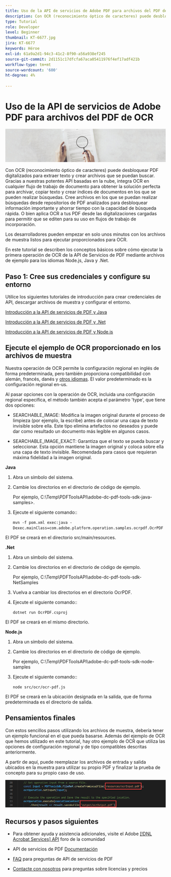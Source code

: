 ```yaml
---
title: Uso de la API de servicios de Adobe PDF para archivos del PDF de OCR
description: Con OCR (reconocimiento óptico de caracteres) puede desbloquear PDF digitalizados para extraer texto y crear archivos que se puedan buscar
type: Tutorial
role: Developer
level: Beginner
thumbnail: KT-6677.jpg
jira: KT-6677
keywords: Héroe
exl-id: 61a9a2d1-94c3-41c2-8f90-a56a938ef245
source-git-commit: 2d1151c17dfcfa67aca05411976f4ef17adf421b
workflow-type: tm+mt
source-wordcount: '600'
ht-degree: 4%

---
```


# Uso de la API de servicios de Adobe PDF para archivos del PDF de OCR

![Crear imagen de héroe de PDF](assets/OCR_hero.jpg)

Con OCR (reconocimiento óptico de caracteres) puede desbloquear PDF digitalizados para extraer texto y crear archivos que se puedan buscar. Gracias a nuestras potentes API basadas en la nube, integra OCR en cualquier flujo de trabajo de documento para obtener la solución perfecta para archivar, copiar texto y crear índices de documentos en los que se pueden realizar búsquedas. Cree archivos en los que se puedan realizar búsquedas desde repositorios de PDF analizados para desbloquear información importante y ahorrar tiempo con la capacidad de búsqueda rápida. O bien aplica OCR a tus PDF desde las digitalizaciones cargadas para permitir que se editen para su uso en flujos de trabajo de incorporación.

Los desarrolladores pueden empezar en solo unos minutos con los archivos de muestra listos para ejecutar proporcionados para OCR.

En este tutorial se describen los conceptos básicos sobre cómo ejecutar la primera operación de OCR de la API de Servicios de PDF mediante archivos de ejemplo para los idiomas Node.js, Java y .Net.

## Paso 1: Cree sus credenciales y configure su entorno

Utilice los siguientes tutoriales de introducción para crear credenciales de API, descargar archivos de muestra y configurar el entorno.

[Introducción a la API de servicios de PDF y Java](gettingstartedjava.md)

[Introducción a la API de servicios de PDF y .Net](gettingstartednet.md)

[Introducción a la API de servicios de PDF y Node.js](createpdffromhtml.md)

## Ejecute el ejemplo de OCR proporcionado en los archivos de muestra

Nuestra operación de OCR permite la configuración regional en inglés de forma predeterminada, pero también proporciona compatibilidad con alemán, francés, danés y [otros idiomas](https://opensource.adobe.com/pdftools-sdk-docs/release/latest/howtos.html#ocr-with-explicit-language). El valor predeterminado es la configuración regional en-us.

Al pasar opciones con la operación de OCR, incluida una configuración regional específica, el método también acepta el parámetro &#39;type&#39;, que tiene dos opciones:

* SEARCHABLE_IMAGE: Modifica la imagen original durante el proceso de limpieza (por ejemplo, la escribe) antes de colocar una capa de texto invisible sobre ella. Este tipo elimina artefactos no deseados y puede dar como resultado un documento más legible en algunos casos.

* SEARCHABLE_IMAGE_EXACT: Garantiza que el texto se pueda buscar y seleccionar. Esta opción mantiene la imagen original y coloca sobre ella una capa de texto invisible. Recomendada para casos que requieran máxima fidelidad a la imagen original.

**Java**

1. Abra un símbolo del sistema.

1. Cambie los directorios en el directorio de código de ejemplo.

   Por ejemplo, C:\Temp\PDFToolsAPI\adobe-dc-pdf-tools-sdk-java-samples>.

1. Ejecute el siguiente comando::

   `mvn -f pom.xml exec:java -Dexec.mainClass=com.adobe.platform.operation.samples.ocrpdf.OcrPDF`

El PDF se creará en el directorio src/main/resources.

**.Net**

1. Abra un símbolo del sistema.

1. Cambie los directorios en el directorio de código de ejemplo.

   Por ejemplo, C:\Temp\PDFToolsAPI\adobe-dc-pdf-tools-sdk-NetSamples

1. Vuelva a cambiar los directorios en el directorio OcrPDF.

1. Ejecute el siguiente comando::

   `dotnet run OcrPDF.csproj`

El PDF se creará en el mismo directorio.

**Node.js**

1. Abra un símbolo del sistema.

1. Cambie los directorios en el directorio de código de ejemplo.

   Por ejemplo, C:\Temp\PDFToolsAPI\adobe-dc-pdf-tools-sdk-node-samples

1. Ejecute el siguiente comando::

   `node src/ocr/ocr-pdf.js`

El PDF se creará en la ubicación designada en la salida, que de forma predeterminada es el directorio de salida.

## Pensamientos finales

Con estos sencillos pasos utilizando los archivos de muestra, debería tener un ejemplo funcional en el que pueda basarse. Además del ejemplo de OCR que hemos utilizado en este tutorial, hay otro ejemplo de OCR que utiliza las opciones de configuración regional y de tipo compatibles descritas anteriormente.

A partir de aquí, puede reemplazar los archivos de entrada y salida ubicados en la muestra para utilizar su propio PDF y finalizar la prueba de concepto para su propio caso de uso.

![Prueba de concepto](assets/OCR_poc.png)

## Recursos y pasos siguientes

* Para obtener ayuda y asistencia adicionales, visite el Adobe [[!DNL Acrobat Services] API](https://community.adobe.com/t5/document-cloud-sdk/bd-p/Document-Cloud-SDK?page=1&amp;sort=latest_replies&amp;filter=all) foro de la comunidad

* API de servicios de PDF [Documentación](https://www.adobe.com/go/pdftoolsapi_doc)

* [FAQ](https://community.adobe.com/t5/document-cloud-sdk/faq-for-document-services-pdf-tools-api/m-p/10726197) para preguntas de API de servicios de PDF

* [Contacte con nosotros](https://www.adobe.com/go/pdftoolsapi_requestform) para preguntas sobre licencias y precios
